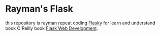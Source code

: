 Rayman's Flask
======

this repository is rayman repeat coding [Flasky](https://github.com/miguelgrinberg/flasky) for learn and understand book O'Reilly book [Flask Web Development](http://www.flaskbook.com).
